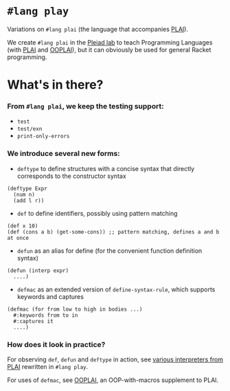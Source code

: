 `#lang play`
====

Variations on `#lang plai` (the language that accompanies [PLAI](http://cs.brown.edu/~sk/Publications/Books/ProgLangs/)).

We create `#lang plai` in the [Pleiad lab](http://pleiad.cl) to teach Programming Languages (with [PLAI](http://cs.brown.edu/~sk/Publications/Books/ProgLangs/) and [OOPLAI](http://www.dcc.uchile.cl/etanter/ooplai)),
but it can obviously be used for general Racket programming.

# What's in there?

### From `#lang plai`, we keep the testing support:

- `test` 
- `test/exn` 
- `print-only-errors`


### We introduce several new forms:

- `deftype` to define structures with a concise syntax that directly corresponds to the constructor syntax

```racket
(deftype Expr
  (num n)
  (add l r))
```

- `def` to define identifiers, possibly using pattern matching

```racket
(def x 10)
(def (cons a b) (get-some-cons)) ;; pattern matching, defines a and b at once
```
- `defun` as an alias for define (for the convenient function definition syntax)

```racket
(defun (interp expr)
  ....)
```

- `defmac` as an extended version of `define-syntax-rule`, which supports keywords and captures

```racket
(defmac (for from low to high in bodies ...)
  #:keywords from to in
  #:captures it
  ....)
```

### How does it look in practice?

For observing `def`, `defun` and `deftype` in action, see [various interpreters from PLAI](http://www.dcc.uchile.cl/etanter/play-interps/) rewritten in `#lang play`.

For uses of `defmac`, see [OOPLAI](http://www.dcc.uchile.cl/etanter/ooplai), an OOP-with-macros supplement to PLAI.
